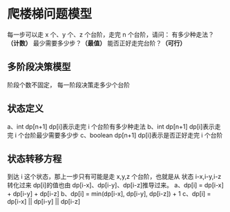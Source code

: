 # 爬楼梯问题模型

每一步可以走 x 个、y 个、z 个台阶，走完 n 个台阶，请问：
有多少种走法？**（计数）**
最少需要多少步？**（最值）**
能否正好走完台阶？**（可行）**

## 多阶段决策模型

阶段个数不固定， 每一阶段决策走多少个台阶

## 状态定义

a、int dp[n+1] dp[i]表示走完 i 个台阶有多少种走法
b、int dp[n+1] dp[i]表示走完 i 个台阶最少需要多少步
c、boolean dp[n+1] dp[i]表示是否正好走完 i 个台阶

## 状态转移方程

到达 i 这个状态，那上一步只有可能是走 x,y,z 个台阶，也就是从 状态 i-x,i-y,i-z 转化过来
dp[i]的值也由 dp[i-x]、dp[i-y]、dp[i-z]推导过来。
a、dp[i] = dp[i-x] + dp[i-y] + dp[i-z]
b、dp[i] = min(dp[i-x], dp[i-y], dp[i-z]) + 1
c、dp[i] = dp[i-x] || dp[i-y] || dp[i-z]

